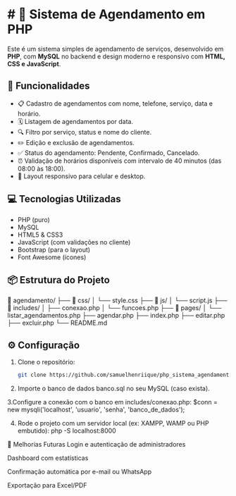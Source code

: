 # # 📅 Sistema de Agendamento em PHP

Este é um sistema simples de agendamento de serviços, desenvolvido em **PHP**, com **MySQL** no backend e design moderno e responsivo com **HTML, CSS e JavaScript**.

## 🚀 Funcionalidades

- 📋 Cadastro de agendamentos com nome, telefone, serviço, data e horário.
- 🗓️ Listagem de agendamentos por data.
- 🔍 Filtro por serviço, status e nome do cliente.
- ✏️ Edição e exclusão de agendamentos.
- ✅ Status do agendamento: Pendente, Confirmado, Cancelado.
- ⏰ Validação de horários disponíveis com intervalo de 40 minutos (das 08:00 às 18:00).
- 📱 Layout responsivo para celular e desktop.

## 💻 Tecnologias Utilizadas

- PHP (puro)
- MySQL
- HTML5 & CSS3
- JavaScript (com validações no cliente)
- Bootstrap (para o layout)
- Font Awesome (ícones)

## 📦 Estrutura do Projeto

📁 agendamento/
├── 📁 css/
│ └── style.css
├── 📁 js/
│ └── script.js
├── 📁 includes/
│ ├── conexao.php
│ └── funcoes.php
├── 📁 pages/
│ └── listar_agendamentos.php
├── agendar.php
├── index.php
├── editar.php
├── excluir.php
└── README.md


## ⚙️ Configuração

1. Clone o repositório:
   ```bash
   git clone https://github.com/samuelhenriique/php_sistema_agendamento.git
   
2. Importe o banco de dados banco.sql no seu MySQL (caso exista).

3.Configure a conexão com o banco em includes/conexao.php:
$conn = new mysqli('localhost', 'usuario', 'senha', 'banco_de_dados');

4. Rode o projeto com um servidor local (ex: XAMPP, WAMP ou PHP embutido):
php -S localhost:8000

📌 Melhorias Futuras
Login e autenticação de administradores

Dashboard com estatísticas

Confirmação automática por e-mail ou WhatsApp

Exportação para Excel/PDF


